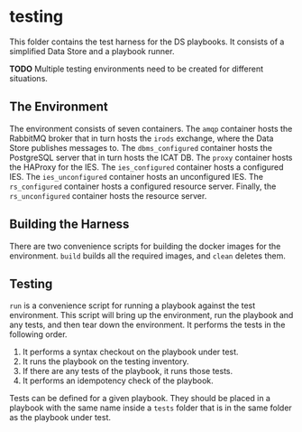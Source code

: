# testing

This folder contains the test harness for the DS playbooks. It consists of a
simplified Data Store and a playbook runner.

__TODO__ Multiple testing environments need to be created for different
situations.

## The Environment

The environment consists of seven containers. The `amqp` container hosts the
RabbitMQ broker that in turn hosts the `irods` exchange, where the Data Store
publishes messages to. The `dbms_configured` container hosts the PostgreSQL
server that in turn hosts the ICAT DB. The `proxy` container hosts the HAProxy
for the IES. The `ies_configured` container hosts a configured IES. The
`ies_unconfigured` container hosts an unconfigured IES. The `rs_configured`
container hosts a configured resource server. Finally, the `rs_unconfigured`
container hosts the resource server.

## Building the Harness

There are two convenience scripts for building the docker images for the
environment. `build` builds all the required images, and `clean` deletes them.

## Testing

`run` is a convenience script for running a playbook against the test
environment. This script will bring up the environment, run the playbook and
any tests, and then tear down the environment. It performs the tests in the
following order.

1. It performs a syntax checkout on the playbook under test.
1. It runs the playbook on the testing inventory.
1. If there are any tests of the playbook, it runs those tests.
1. It performs an idempotency check of the playbook.

Tests can be defined for a given playbook. They should be placed in a playbook
with the same name inside a `tests` folder that is in the same folder as the
playbook under test.
